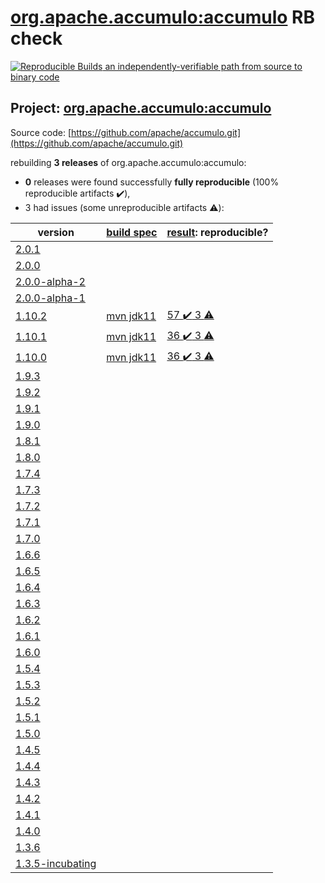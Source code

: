 [org.apache.accumulo:accumulo](https://search.maven.org/artifact/org.apache.accumulo/accumulo/) RB check
=======

[![Reproducible Builds](https://reproducible-builds.org/images/logos/rb.svg) an independently-verifiable path from source to binary code](https://reproducible-builds.org/)

## Project: [org.apache.accumulo:accumulo](https://search.maven.org/artifact/org.apache.accumulo/accumulo/)

Source code: [https://github.com/apache/accumulo.git](https://github.com/apache/accumulo.git)

rebuilding **3 releases** of org.apache.accumulo:accumulo:
- **0** releases were found successfully **fully reproducible** (100% reproducible artifacts :heavy_check_mark:),
- 3 had issues (some unreproducible artifacts :warning:):

| version | [build spec](BUILDSPEC.md) | [result](https://reproducible-builds.org/docs/jvm/): reproducible? |
| -- | --------- | ------ |
| [2.0.1](https://search.maven.org/artifact/nl.hsac/hsac-fitnesse-fixtures/2.0.1/pom) | | |
| [2.0.0](https://search.maven.org/artifact/nl.hsac/hsac-fitnesse-fixtures/2.0.0/pom) | | |
| [2.0.0-alpha-2](https://search.maven.org/artifact/nl.hsac/hsac-fitnesse-fixtures/2.0.0-alpha-2/pom) | | |
| [2.0.0-alpha-1](https://search.maven.org/artifact/nl.hsac/hsac-fitnesse-fixtures/2.0.0-alpha-1/pom) | | |
| [1.10.2](https://search.maven.org/artifact/org.apache.accumulo/accumulo/1.10.2/pom) | [mvn jdk11](accumulo-1.10.2.buildspec) | [57 :heavy_check_mark:  3 :warning:](accumulo-project-1.10.2.buildcompare) |
| [1.10.1](https://search.maven.org/artifact/org.apache.accumulo/accumulo/1.10.1/pom) | [mvn jdk11](accumulo-1.10.1.buildspec) | [36 :heavy_check_mark:  3 :warning:](accumulo-maven-plugin-1.10.1.buildcompare) |
| [1.10.0](https://search.maven.org/artifact/org.apache.accumulo/accumulo/1.10.0/pom) | [mvn jdk11](accumulo-1.10.0.buildspec) | [36 :heavy_check_mark:  3 :warning:](accumulo-maven-plugin-1.10.0.buildcompare) |
| [1.9.3](https://search.maven.org/artifact/org.apache.accumulo/accumulo/1.9.3/pom) | | |
| [1.9.2](https://search.maven.org/artifact/org.apache.accumulo/accumulo/1.9.2/pom) | | |
| [1.9.1](https://search.maven.org/artifact/org.apache.accumulo/accumulo/1.9.1/pom) | | |
| [1.9.0](https://search.maven.org/artifact/org.apache.accumulo/accumulo/1.9.0/pom) | | |
| [1.8.1](https://search.maven.org/artifact/org.apache.accumulo/accumulo/1.8.1/pom) | | |
| [1.8.0](https://search.maven.org/artifact/org.apache.accumulo/accumulo/1.8.0/pom) | | |
| [1.7.4](https://search.maven.org/artifact/org.apache.accumulo/accumulo/1.7.4/pom) | | |
| [1.7.3](https://search.maven.org/artifact/org.apache.accumulo/accumulo/1.7.3/pom) | | |
| [1.7.2](https://search.maven.org/artifact/org.apache.accumulo/accumulo/1.7.2/pom) | | |
| [1.7.1](https://search.maven.org/artifact/org.apache.accumulo/accumulo/1.7.1/pom) | | |
| [1.7.0](https://search.maven.org/artifact/org.apache.accumulo/accumulo/1.7.0/pom) | | |
| [1.6.6](https://search.maven.org/artifact/org.apache.accumulo/accumulo/1.6.6/pom) | | |
| [1.6.5](https://search.maven.org/artifact/org.apache.accumulo/accumulo/1.6.5/pom) | | |
| [1.6.4](https://search.maven.org/artifact/org.apache.accumulo/accumulo/1.6.4/pom) | | |
| [1.6.3](https://search.maven.org/artifact/org.apache.accumulo/accumulo/1.6.3/pom) | | |
| [1.6.2](https://search.maven.org/artifact/org.apache.accumulo/accumulo/1.6.2/pom) | | |
| [1.6.1](https://search.maven.org/artifact/org.apache.accumulo/accumulo/1.6.1/pom) | | |
| [1.6.0](https://search.maven.org/artifact/org.apache.accumulo/accumulo/1.6.0/pom) | | |
| [1.5.4](https://search.maven.org/artifact/org.apache.accumulo/accumulo/1.5.4/pom) | | |
| [1.5.3](https://search.maven.org/artifact/org.apache.accumulo/accumulo/1.5.3/pom) | | |
| [1.5.2](https://search.maven.org/artifact/org.apache.accumulo/accumulo/1.5.2/pom) | | |
| [1.5.1](https://search.maven.org/artifact/org.apache.accumulo/accumulo/1.5.1/pom) | | |
| [1.5.0](https://search.maven.org/artifact/org.apache.accumulo/accumulo/1.5.0/pom) | | |
| [1.4.5](https://search.maven.org/artifact/org.apache.accumulo/accumulo/1.4.5/pom) | | |
| [1.4.4](https://search.maven.org/artifact/org.apache.accumulo/accumulo/1.4.4/pom) | | |
| [1.4.3](https://search.maven.org/artifact/org.apache.accumulo/accumulo/1.4.3/pom) | | |
| [1.4.2](https://search.maven.org/artifact/org.apache.accumulo/accumulo/1.4.2/pom) | | |
| [1.4.1](https://search.maven.org/artifact/org.apache.accumulo/accumulo/1.4.1/pom) | | |
| [1.4.0](https://search.maven.org/artifact/org.apache.accumulo/accumulo/1.4.0/pom) | | |
| [1.3.6](https://search.maven.org/artifact/org.apache.accumulo/accumulo/1.3.6/pom) | | |
| [1.3.5-incubating](https://search.maven.org/artifact/org.apache.accumulo/accumulo/1.3.5-incubating/pom) | | |
